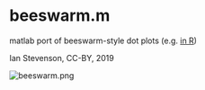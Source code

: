 # beeswarm.m
matlab port of beeswarm-style dot plots (e.g. [in R](http://www.cbs.dtu.dk/~eklund/beeswarm/))

Ian Stevenson, CC-BY, 2019

![beeswarm.png](https://raw.githubusercontent.com/ihstevenson/beeswarm/master/beeswarm.png)